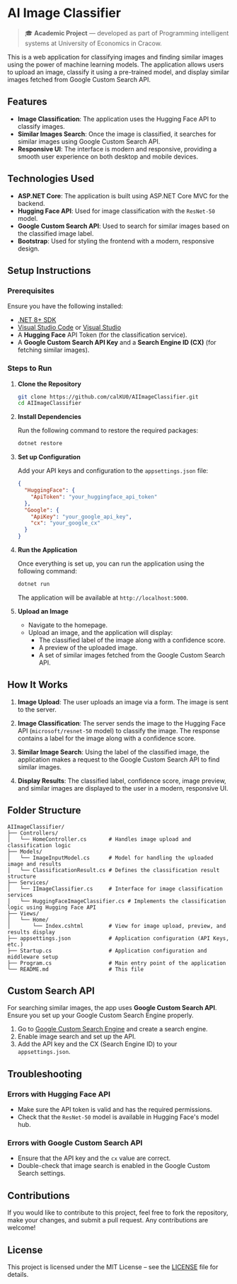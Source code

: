 # AI Image Classifier

> 🎓 **Academic Project** — developed as part of Programming intelligent systems at University of Economics in Cracow.

This is a web application for classifying images and finding similar images using the power of machine learning models. The application allows users to upload an image, classify it using a pre-trained model, and display similar images fetched from Google Custom Search API.

## Features

- **Image Classification**: The application uses the Hugging Face API to classify images.
- **Similar Images Search**: Once the image is classified, it searches for similar images using Google Custom Search API.
- **Responsive UI**: The interface is modern and responsive, providing a smooth user experience on both desktop and mobile devices.

## Technologies Used

- **ASP.NET Core**: The application is built using ASP.NET Core MVC for the backend.
- **Hugging Face API**: Used for image classification with the `ResNet-50` model.
- **Google Custom Search API**: Used to search for similar images based on the classified image label.
- **Bootstrap**: Used for styling the frontend with a modern, responsive design.

## Setup Instructions

### Prerequisites

Ensure you have the following installed:

- [.NET 8+ SDK](https://dotnet.microsoft.com/download)
- [Visual Studio Code](https://code.visualstudio.com/) or [Visual Studio](https://visualstudio.microsoft.com/)
- A **Hugging Face** API Token (for the classification service).
- A **Google Custom Search API Key** and a **Search Engine ID (CX)** (for fetching similar images).

### Steps to Run

1. **Clone the Repository**

   ```bash
   git clone https://github.com/calKU0/AIImageClassifier.git
   cd AIImageClassifier
   ```

2. **Install Dependencies**

   Run the following command to restore the required packages:

   ```bash
   dotnet restore
   ```

3. **Set up Configuration**

   Add your API keys and configuration to the `appsettings.json` file:

   ```json
   {
     "HuggingFace": {
       "ApiToken": "your_huggingface_api_token"
     },
     "Google": {
       "ApiKey": "your_google_api_key",
       "cx": "your_google_cx"
     }
   }
   ```

4. **Run the Application**

   Once everything is set up, you can run the application using the following command:

   ```bash
   dotnet run
   ```

   The application will be available at `http://localhost:5000`.

5. **Upload an Image**

   - Navigate to the homepage.
   - Upload an image, and the application will display:
     - The classified label of the image along with a confidence score.
     - A preview of the uploaded image.
     - A set of similar images fetched from the Google Custom Search API.

## How It Works

1. **Image Upload**: The user uploads an image via a form. The image is sent to the server.
2. **Image Classification**: The server sends the image to the Hugging Face API (`microsoft/resnet-50` model) to classify the image. The response contains a label for the image along with a confidence score.

3. **Similar Image Search**: Using the label of the classified image, the application makes a request to the Google Custom Search API to find similar images.

4. **Display Results**: The classified label, confidence score, image preview, and similar images are displayed to the user in a modern, responsive UI.

## Folder Structure

```
AIImageClassifier/
├── Controllers/
│   └── HomeController.cs       # Handles image upload and classification logic
├── Models/
│   └── ImageInputModel.cs      # Model for handling the uploaded image and results
│   └── ClassificationResult.cs # Defines the classification result structure
├── Services/
│   └── IImageClassifier.cs     # Interface for image classification services
│   └── HuggingFaceImageClassifier.cs # Implements the classification logic using Hugging Face API
├── Views/
│   └── Home/
│       └── Index.cshtml        # View for image upload, preview, and results display
├── appsettings.json            # Application configuration (API Keys, etc.)
├── Startup.cs                  # Application configuration and middleware setup
├── Program.cs                  # Main entry point of the application
└── README.md                   # This file
```

## Custom Search API

For searching similar images, the app uses **Google Custom Search API**. Ensure you set up your Google Custom Search Engine properly.

1. Go to [Google Custom Search Engine](https://cse.google.com/cse/) and create a search engine.
2. Enable image search and set up the API.
3. Add the API key and the CX (Search Engine ID) to your `appsettings.json`.

## Troubleshooting

### Errors with Hugging Face API

- Make sure the API token is valid and has the required permissions.
- Check that the `ResNet-50` model is available in Hugging Face's model hub.

### Errors with Google Custom Search API

- Ensure that the API key and the `cx` value are correct.
- Double-check that image search is enabled in the Google Custom Search settings.

## Contributions

If you would like to contribute to this project, feel free to fork the repository, make your changes, and submit a pull request. Any contributions are welcome!

## License

This project is licensed under the MIT License – see the [LICENSE](LICENSE) file for details.
